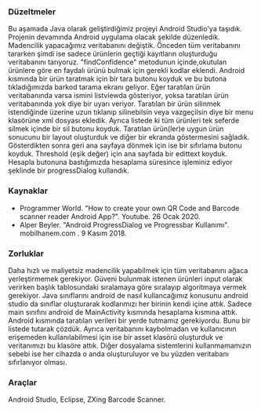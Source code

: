 ### Düzeltmeler

Bu aşamada Java olarak geliştirdiğimiz projeyi Android Studio'ya taşıdık. Projenin devamında Android uygulama olacak şekilde düzenledik. Madencilik yapacağımız veritabanını değiştik. Önceden tüm veritabanını tararken şimdi ise sadece ürünlerin geçtiği kayıtların oluşturduğu veritabanını tarıyoruz. "findConfidence" metodunun içinde,okutulan ürünlere göre en faydalı ürünü bulmak için  gerekli kodlar eklendi. Android kısmında bir ürün taratmak için bir tara butonu koyduk ve bu butona tıkladığımızda barkod tarama ekranı geliyor. Eğer taratılan ürün veritabanında varsa ismini listviewda gösteriyor, yoksa taratılan ürün veritabanında yok diye bir uyarı veriyor. Taratılan bir ürün silinmek istendiğinde üzerine uzun tıklanıp silinebilsin veya vazgeçilsin diye bir menu klasörüne xml dosyası ekledik. Ayrıca listede ki tüm ürünleri tek seferde silmek içinde bir sil butonu koyduk. Taratılan ürün(ler)e uygun ürün sonucunu bir layout oluşturduk ve diğer bir ekranda göstermesini sağladık. Gösterdikten sonra geri ana sayfaya dönmek için ise bir sıfırlama butonu koyduk. Threshold (eşik değer) için ana sayfada bir edittext koyduk. Hesapla butonuna bastığımızda hesaplama süresince işleminiz ediyor şeklinde bir progressDialog kullandık. 

### Kaynaklar

- Programmer World. "How to create your own QR Code and Barcode scanner reader Android App?". Youtube. 26 Ocak 2020.
- Alper Beyler. "Android ProgressDialog ve Progressbar Kullanımı". mobilhanem.com . 9 Kasım 2018.

### Zorluklar

Daha hızlı ve maliyetsiz madencilik yapabilmek için tüm veritabanını ağaca yerleştirmemek gerekiyor. Güveni bulunmak istenen ürünleri input olarak verirken başlık tablosundaki sıralamaya göre sıralayıp algoritmaya vermek gerekiyor. Java sınıflarını android de nasıl kullancağımız konusunu android studio da sınıflar oluşturarak kodlarımızı her birinin kendi içine attık. Sadece main sınıfını android de MainActivity kısmında hesaplama kısmına attık.  Android kısmında taratılan verileri bir yerde tutmamız gerekiyordu. Bunu bir listede tutarak çözdük. Ayrıca veritabanını kaybolmadan ve kullanıcının erişemeden kullanılabilmesi için ise bir asset klasörü oluşturduk ve veritanımızı bu klasöre attık. Diğer dosyalama sistemlerini kullanmamamızın sebebi ise her cihazda o anda oluşturuluyor ve bu yüzden veritabanı sıfırlanıyor olması. 

### Araçlar

Android Studio, Eclipse, ZXing Barcode Scanner.
